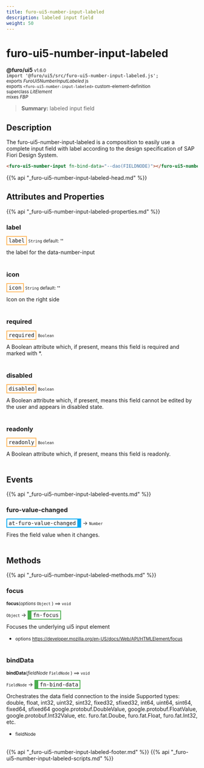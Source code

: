 ```yaml
---
title: furo-ui5-number-input-labeled
description: labeled input field
weight: 50
---
```


# furo-ui5-number-input-labeled
**@furo/ui5** <small>v1.6.0</small>
<br>`import '@furo/ui5/src/furo-ui5-number-input-labeled.js';`<small>
<br>exports *FuroUi5NumberInputLabeled* js
<br>exports `<furo-ui5-number-input-labeled>` custom-element-definition
<br>superclass *LitElement*
<br> mixes *FBP*</small>

> **Summary:** labeled input field

## Description

The furo-ui5-number-input-labeled is a composition to easily use a complete input field with label according
to the design specification of SAP Fiori Design System.

```html
<furo-ui5-number-input fn-bind-data="--dao(FIELDNODE)"></furo-ui5-number-input>
```

{{% api "_furo-ui5-number-input-labeled-head.md" %}}

## Attributes and Properties
{{% api "_furo-ui5-number-input-labeled-properties.md" %}}






### **label**

<span  style="border-width:2px; border-style: solid;border-color:  rgb(255, 182, 91);font-family:monospace; padding:2px 4px;">label</span>
<small>`String` default: **&#39;&#39;**</small>

the label for the data-number-input
<br><br>

### **icon**

<span  style="border-width:2px; border-style: solid;border-color:  rgb(255, 182, 91);font-family:monospace; padding:2px 4px;">icon</span>
<small>`String` default: **&#39;&#39;**</small>

Icon on the right side
<br><br>

### **required**

<span  style="border-width:2px; border-style: solid;border-color:  rgb(255, 182, 91);font-family:monospace; padding:2px 4px;">required</span>
<small>`Boolean` </small>

A Boolean attribute which, if present, means this field is required and marked with *.
<br><br>

### **disabled**

<span  style="border-width:2px; border-style: solid;border-color:  rgb(255, 182, 91);font-family:monospace; padding:2px 4px;">disabled</span>
<small>`Boolean` </small>

A Boolean attribute which, if present, means this field cannot be edited by the user and
appears in disabled state.
<br><br>

### **readonly**

<span  style="border-width:2px; border-style: solid;border-color:  rgb(255, 182, 91);font-family:monospace; padding:2px 4px;">readonly</span>
<small>`Boolean` </small>

A Boolean attribute which, if present, means this field is readonly.
<br><br>
## Events
{{% api "_furo-ui5-number-input-labeled-events.md" %}}

### **furo-value-changed**
<span  style="border-width:2px 10px 2px 2px; border-style: solid;border-color:  rgb(2, 168, 244);font-family:monospace; padding:2px 4px;">at-furo-value-changed</span>
→ <small>`Number`</small>

Fires the field value when it changes.
<br><br>

## Methods
{{% api "_furo-ui5-number-input-labeled-methods.md" %}}


### **focus**
<small>**focus**(*options* `Object` ) ⟹ `void`</small>

<small>`Object` </small> →
<span  style="border-width:2px 2px 2px 10px; border-style: solid;border-color:  rgb(76, 175, 80);font-family:monospace; padding:2px 4px;">fn-focus</span>

Focuses the underlying ui5 input element

- <small>options https://developer.mozilla.org/en-US/docs/Web/API/HTMLElement/focus</small>
<br><br>


### **bindData**
<small>**bindData**(*fieldNode* `FieldNode` ) ⟹ `void`</small>

<small>`FieldNode` </small> →
<span  style="border-width:2px 2px 2px 10px; border-style: solid;border-color:  rgb(76, 175, 80);font-family:monospace; padding:2px 4px;">fn-bind-data</span>

Orchestrates the data field connection to the inside
Supported types:
double, float, int32, uint32, sint32, fixed32, sfixed32, int64, uint64, sint64, fixed64, sfixed64
google.protobuf.DoubleValue, google.protobuf.FloatValue, google.protobuf.Int32Value, etc.
furo.fat.Doube, furo.fat.Float, furo.fat.Int32, etc.

- <small>fieldNode </small>
<br><br>









{{% api "_furo-ui5-number-input-labeled-footer.md" %}}
{{% api "_furo-ui5-number-input-labeled-scripts.md" %}}
